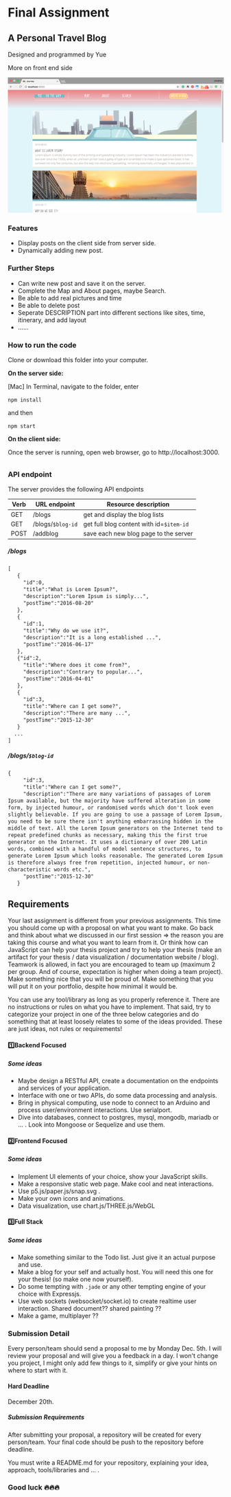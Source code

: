 # Final Assignment

## A Personal Travel Blog 

Designed and programmed by Yue

More on front end side

![ScreenShot1](/ScreenShot1.png)



### Features

- Display posts on the client side from server side.
- Dynamically adding new post.



### Further Steps

- Can write new post and save it on the server.
- Complete the Map and About pages, maybe Search.
- Be able to add real pictures and time
- Be able to delete post
- Seperate DESCRIPTION part into different sections like sites, time, itinerary, and add layout
- …...



### How to run the code

Clone or download this folder into your computer.

**On the server side:** 

[Mac] In Terminal, navigate to the folder, enter

```
npm install
```

and then

```
npm start
```

**On the client side:** 

Once the server is running, open web browser, go to http://localhost:3000.

###### 

### API endpoint

The server provides the following API endpoints

| Verb | URL endpoint      | Resource description                     |
| ---- | ----------------- | ---------------------------------------- |
| GET  | /blogs            | get and display the blog lists           |
| GET  | /blogs/`$blog-id` | get full blog content with id=`$item-id` |
| POST | /addblog          | save each new blog page to the server    |

##### /blogs

```
[
   {
     "id":0,
     "title":"What is Lorem Ipsum?",
     "description":"Lorem Ipsum is simply...",
     "postTime":"2016-08-20"
   },
   {
     "id":1,
     "title":"Why do we use it?",
     "description":"It is a long established ...",
     "postTime":"2016-06-17"
   },
   {"id":2,
     "title":"Where does it come from?",
     "description":"Contrary to popular...",
     "postTime":"2016-04-01"
   },
   {
     "id":3,
     "title":"Where can I get some?",
     "description":"There are many ...",
     "postTime":"2015-12-30"
   }
  ...
]
```

##### /blogs/`$blog-id`

```
{
     "id":3,
     "title":"Where can I get some?",
     "description":"There are many variations of passages of Lorem Ipsum available, but the majority have suffered alteration in some form, by injected humour, or randomised words which don't look even slightly believable. If you are going to use a passage of Lorem Ipsum, you need to be sure there isn't anything embarrassing hidden in the middle of text. All the Lorem Ipsum generators on the Internet tend to repeat predefined chunks as necessary, making this the first true generator on the Internet. It uses a dictionary of over 200 Latin words, combined with a handful of model sentence structures, to generate Lorem Ipsum which looks reasonable. The generated Lorem Ipsum is therefore always free from repetition, injected humour, or non-characteristic words etc.",
     "postTime":"2015-12-30"
   }
```



## Requirements

Your last assignment is different from your previous assignments. This time you should come up with a proposal on what you want to make. Go back and think about what we discussed in our first session => the reason you are taking this course and what you want to learn from it. Or think how can JavaScript can help your thesis project and try to help your thesis (make an artifact for your thesis / data visualization / documentation website / blog). Teamwork is allowed, in fact you are encouraged to team up (maximum 2 per group. And of course, expectation is higher when doing a team project). Make something nice that you will be proud of. Make something that you will put it on your portfolio, despite how minimal it would be.

You can use any tool/library as long as you properly reference it. There are no instructions or rules on what you have to implement. That said, try to categorize your project in one of the three below categories and do something that at least loosely relates to some of the ideas provided. These are just ideas, not rules or requirements!

#### :one:Backend Focused

##### Some ideas

* Maybe design a RESTful API, create a documentation on the endpoints and services of your application.
* Interface with one or two APIs, do some data processing and analysis.
* Bring in physical computing, use node to connect to an Arduino and process user/environment interactions. Use serialport.
* Dive into databases, connect to postgres, mysql, mongodb, mariadb or … . Look into Mongoose or Sequelize and use them.

#### :two:Frontend Focused

##### Some ideas

- Implement UI elements of your choice, show your JavaScript skills.
- Make a responsive static web page. Make cool and neat interactions.
- Use p5.js/paper.js/snap.svg . 
- Make your own icons and animations.
- Data visualization, use chart.js/THREE.js/WebGL

#### :three:Full Stack

##### Some ideas

- Make something similar to the Todo list. Just give it an actual purpose and use.
- Make a blog for your self and actually host. You will need this one for your thesis! (so make one now yourself).
- Do some tempting with `.jade` or any other tempting engine of your choice with Expressjs.
- Use web sockets (websocket/socket.io) to create realtime user interaction. Shared document?? shared painting ??
- Make a game, multiplayer ??



### Submission Detail

Every person/team should send a proposal to me by Monday Dec. 5th. I will review your proposal and will give you a feedback in a day. I won't change you project, I might only add few things to it, simplify or give your hints on where to start with it.

#### Hard Deadline

December 20th.

##### Submission Requirements

After submitting your proposal, a repository will be created for every person/team. Your final code should be push to the repository before deadline. 

You must write a README.md for your repository, explaining your idea, approach, tools/libraries and … .



### Good luck :fire::fire::fire:

